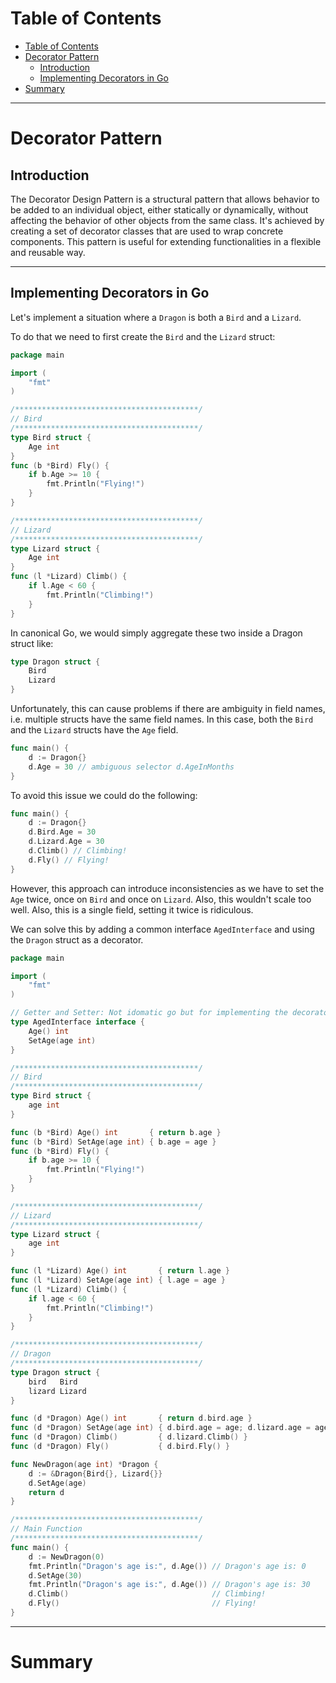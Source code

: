 # Table of Contents

- [Table of Contents](#table-of-contents)
- [Decorator Pattern](#decorator-pattern)
  - [Introduction](#introduction)
  - [Implementing Decorators in Go](#implementing-decorators-in-go)
- [Summary](#summary)

---

# Decorator Pattern

## Introduction

The Decorator Design Pattern is a structural pattern that allows behavior to be added to an individual object, either statically or dynamically, without affecting the behavior of other objects from the same class. It's achieved by creating a set of decorator classes that are used to wrap concrete components. This pattern is useful for extending functionalities in a flexible and reusable way.

---

## Implementing Decorators in Go

Let's implement a situation where a `Dragon` is both a `Bird` and a `Lizard`.

To do that we need to first create the `Bird` and the `Lizard` struct:

```go
package main

import (
	"fmt"
)

/*****************************************/
// Bird
/*****************************************/
type Bird struct {
	Age int
}
func (b *Bird) Fly() {
	if b.Age >= 10 {
		fmt.Println("Flying!")
	}
}

/*****************************************/
// Lizard
/*****************************************/
type Lizard struct {
	Age int
}
func (l *Lizard) Climb() {
	if l.Age < 60 {
		fmt.Println("Climbing!")
	}
}
```

In canonical Go, we would simply aggregate these two inside a Dragon struct like:

```go
type Dragon struct {
    Bird
    Lizard
}
```

Unfortunately, this can cause problems if there are ambiguity in field names, i.e. multiple structs have the same field names. In this case, both the `Bird` and the `Lizard` structs have the `Age` field.

```go
func main() {
    d := Dragon{}
    d.Age = 30 // ambiguous selector d.AgeInMonths
}
```

To avoid this issue we could do the following:

```go
func main() {
	d := Dragon{}
	d.Bird.Age = 30
	d.Lizard.Age = 30
	d.Climb() // Climbing!
	d.Fly() // Flying!
}
```

However, this approach can introduce inconsistencies as we have to set the `Age` twice, once on `Bird` and once on `Lizard`. Also, this wouldn't scale too well. Also, this is a single field, setting it twice is ridiculous.

We can solve this by adding a common interface `AgedInterface` and using the `Dragon` struct as a decorator.

```go
package main

import (
	"fmt"
)

// Getter and Setter: Not idomatic go but for implementing the decorator there's very few options
type AgedInterface interface {
	Age() int
	SetAge(age int)
}

/*****************************************/
// Bird
/*****************************************/
type Bird struct {
	age int
}

func (b *Bird) Age() int       { return b.age }
func (b *Bird) SetAge(age int) { b.age = age }
func (b *Bird) Fly() {
	if b.age >= 10 {
		fmt.Println("Flying!")
	}
}

/*****************************************/
// Lizard
/*****************************************/
type Lizard struct {
	age int
}

func (l *Lizard) Age() int       { return l.age }
func (l *Lizard) SetAge(age int) { l.age = age }
func (l *Lizard) Climb() {
	if l.age < 60 {
		fmt.Println("Climbing!")
	}
}

/*****************************************/
// Dragon
/*****************************************/
type Dragon struct {
	bird   Bird
	lizard Lizard
}

func (d *Dragon) Age() int       { return d.bird.age }
func (d *Dragon) SetAge(age int) { d.bird.age = age; d.lizard.age = age }
func (d *Dragon) Climb()         { d.lizard.Climb() }
func (d *Dragon) Fly()           { d.bird.Fly() }

func NewDragon(age int) *Dragon {
	d := &Dragon{Bird{}, Lizard{}}
	d.SetAge(age)
	return d
}

/*****************************************/
// Main Function
/*****************************************/
func main() {
	d := NewDragon(0)
    fmt.Println("Dragon's age is:", d.Age()) // Dragon's age is: 0
	d.SetAge(30)
	fmt.Println("Dragon's age is:", d.Age()) // Dragon's age is: 30
	d.Climb()                                // Climbing!
	d.Fly()                                  // Flying!
}
```

---

# Summary
